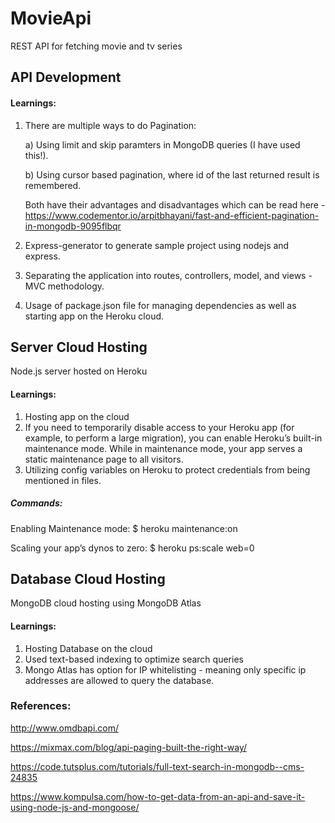 # MovieApi
REST API for fetching movie and tv series

## API Development

#### Learnings:
1) There are multiple ways to do Pagination:
   
   a) Using limit and skip paramters in MongoDB queries (I have used this!).
   
   b) Using cursor based pagination, where id of the last returned result is remembered.
   
   Both have their advantages and disadvantages which can be read here - https://www.codementor.io/arpitbhayani/fast-and-efficient-pagination-in-mongodb-9095flbqr

2) Express-generator to generate sample project using nodejs and express.

3) Separating the application into routes, controllers, model, and views - MVC methodology.

4) Usage of package.json file for managing dependencies as well as starting app on the Heroku cloud.

## Server Cloud Hosting
Node.js server hosted on Heroku
 
#### Learnings:
1) Hosting app on the cloud
2) If you need to temporarily disable access to your Heroku app (for example, to perform a large migration), you can enable Heroku’s built-in maintenance mode. While in maintenance mode, your app serves a static maintenance page to all visitors.
3) Utilizing config variables on Heroku to protect credentials from being mentioned in files.

##### Commands:
Enabling Maintenance mode:
$ heroku maintenance:on

Scaling your app’s dynos to zero:
$ heroku ps:scale web=0

## Database Cloud Hosting
MongoDB cloud hosting using MongoDB Atlas

#### Learnings:
1) Hosting Database on the cloud
2) Used text-based indexing to optimize search queries
3) Mongo Atlas has option for IP whitelisting - meaning only specific ip addresses are allowed to query the database.



### References:
http://www.omdbapi.com/

https://mixmax.com/blog/api-paging-built-the-right-way/

https://code.tutsplus.com/tutorials/full-text-search-in-mongodb--cms-24835

https://www.kompulsa.com/how-to-get-data-from-an-api-and-save-it-using-node-js-and-mongoose/
